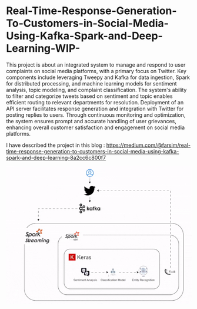 # Real-Time-Response-Generation-To-Customers-in-Social-Media-Using-Kafka-Spark-and-Deep-Learning-WIP-
This project is about an integrated system to manage and respond to user complaints on social media platforms, with a primary focus on Twitter. Key components include leveraging Tweepy and Kafka for data ingestion, Spark for distributed processing, and machine learning models for sentiment analysis, topic modeling, and complaint classification. The system's ability to filter and categorize tweets based on sentiment and topic enables efficient routing to relevant departments for resolution. Deployment of an API server facilitates response generation and integration with Twitter for posting replies to users. Through continuous monitoring and optimization, the system ensures prompt and accurate handling of user grievances, enhancing overall customer satisfaction and engagement on social media platforms.


I have described the project in this blog : https://medium.com/@farsim/real-time-response-generation-to-customers-in-social-media-using-kafka-spark-and-deep-learning-8a2cc6c800f7




![alt text](https://github.com/farsim-hossain/Real-Time-Response-Generation-To-Customers-in-Social-Media-Using-Kafka-Spark-and-Deep-Learning-WIP-/blob/main/architecture.gif)

